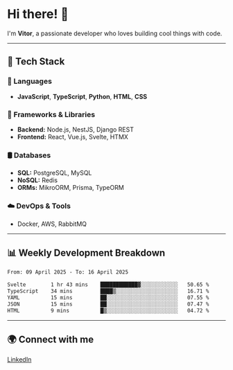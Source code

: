
# Hi there! 👋

I'm **Vitor**, a passionate developer who loves building cool things with code.

---
## 🔧 Tech Stack

### 📌 Languages
- **JavaScript**, **TypeScript**, **Python**, **HTML**, **CSS**

### 🚀 Frameworks & Libraries
- **Backend:** Node.js, NestJS, Django REST
- **Frontend:** React, Vue.js, Svelte, HTMX

### 🛢️ Databases
- **SQL:** PostgreSQL, MySQL
- **NoSQL:** Redis
- **ORMs:** MikroORM, Prisma, TypeORM

### ☁️ DevOps & Tools
- Docker, AWS, RabbitMQ

---
## 📊 Weekly Development Breakdown

<!--START_SECTION:waka-->

```txt
From: 09 April 2025 - To: 16 April 2025

Svelte        1 hr 43 mins    ████████████▓░░░░░░░░░░░░   50.65 %
TypeScript    34 mins         ████▒░░░░░░░░░░░░░░░░░░░░   16.71 %
YAML          15 mins         ██░░░░░░░░░░░░░░░░░░░░░░░   07.55 %
JSON          15 mins         ██░░░░░░░░░░░░░░░░░░░░░░░   07.47 %
HTML          9 mins          █▒░░░░░░░░░░░░░░░░░░░░░░░   04.72 %
```

<!--END_SECTION:waka-->

---
## 🌍 Connect with me
[LinkedIn](https://www.linkedin.com/in/vitorlc)
